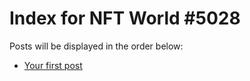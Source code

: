 # Index for NFT World #5028
Posts will be displayed in the order below:

- [Your first post](./001-first.md)

